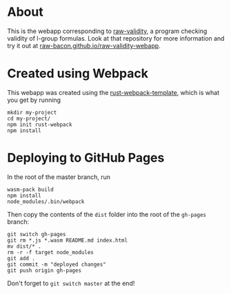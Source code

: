 # About
This is the webapp corresponding to [raw-validity](https://github.com/rustwasm/rust-webpack-template), a program checking validity of l-group formulas. Look at that repository for more information and try it out at [raw-bacon.github.io/raw-validity-webapp](https://raw-bacon.github.io/raw-validity-webapp/).


# Created using Webpack
This webapp was created using the [rust-webpack-template](https://github.com/rustwasm/rust-webpack-template), which is what you get by running 
```
mkdir my-project
cd my-project/
npm init rust-webpack
npm install
```

# Deploying to GitHub Pages
In the root of the master branch, run
```
wasm-pack build
npm install
node_modules/.bin/webpack
```
Then copy the contents of the `dist` folder into the root of the `gh-pages` branch:
```
git switch gh-pages
git rm *.js *.wasm README.md index.html
mv dist/* .
rm -r -f target node_modules
git add .
git commit -m "deployed changes"
git push origin gh-pages
```
Don't forget to `git switch master` at the end!
